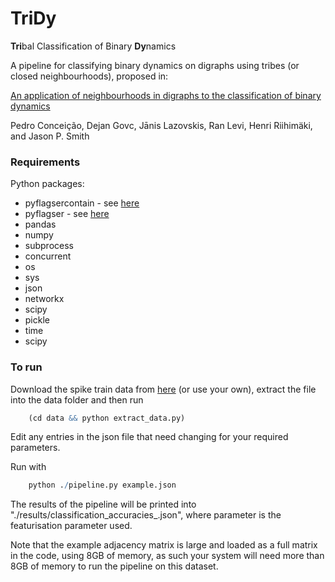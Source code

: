 # TriDy
**Tri**bal Classification of Binary **Dy**namics

A pipeline for classifying binary dynamics on digraphs using tribes (or closed neighbourhoods), proposed in:

[An application of neighbourhoods in digraphs to the classification of binary dynamics](https://arxiv.org/)

Pedro Conceição, Dejan Govc, Jānis Lazovskis, Ran Levi, Henri Riihimäki, and Jason P. Smith


### Requirements
Python packages:
- pyflagsercontain - see [here](https://github.com/JasonPSmith/pyflagsercontain)
- pyflagser - see [here](https://github.com/giotto-ai/pyflagser)
- pandas
- numpy
- subprocess
- concurrent
- os
- sys
- json
- networkx
- scipy
- pickle
- time
- scipy

### To run
Download the spike train data from [here](https://zenodo.org/record/4290212/files/input_data.zip) (or use your own), extract the file into the data folder and then run
```r
    (cd data && python extract_data.py)
```

Edit any entries in the json file that need changing for your required parameters.

Run with
```r
    python ./pipeline.py example.json
```

The results of the pipeline will be printed into "./results/classification_accuracies_<parameter>.json", where parameter is the featurisation parameter used.

Note that the example adjacency matrix is large and loaded as a full matrix in the code, using 8GB of memory, as such your system will need more than 8GB of memory to run the pipeline on this dataset.
